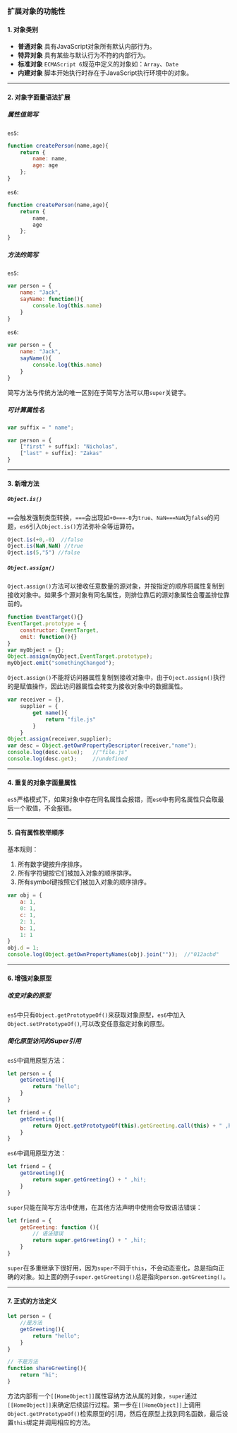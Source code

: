 ### 扩展对象的功能性

#### 1. 对象类别

- **普通对象**  具有JavaScript对象所有默认内部行为。
- **特异对象**  具有某些与默认行为不符的内部行为。
- **标准对象**  `ECMAScript 6`规范中定义的对象如：`Array`、`Date`
- **内建对象**  脚本开始执行时存在于JavaScript执行环境中的对象。

***

#### 2. 对象字面量语法扩展

##### 属性值简写

`es5`:

```javascript
function createPerson(name,age){
    return {
        name: name,
        age: age
    };
}
```

`es6`:

```javascript
function createPerson(name,age){
    return {
        name,
        age
    };
}
```

##### 方法的简写

`es5`:

```javascript
var person = {
    name: "Jack",
    sayName: function(){
        console.log(this.name)
    }
}
```

`es6`:

```javascript
var person = {
    name: "Jack",
    sayName(){
        console.log(this.name)
    }
}
```

简写方法与传统方法的唯一区别在于简写方法可以用`super`关键字。

##### 可计算属性名

```javascript
var suffix = " name";

var person = {
    ["first" + suffix]: "Nicholas",
    ["last" + suffix]: "Zakas"
}
```

***

#### 3. 新增方法

##### `Object.is()`

`==`会触发强制类型转换，`===`会出现如`+0===-0`为`true`、`NaN===NaN`为`false`的问题，`es6`引入`Object.is()`方法弥补全等运算符。

```javascript
Oject.is(+0,-0)  //false
Oject.is(NaN,NaN) //true
Oject.is(5,"5") //false
```

##### `Object.assign()`

`Oject.assign()`方法可以接收任意数量的源对象，并按指定的顺序将属性复制到接收对象中。如果多个源对象有同名属性，则排位靠后的源对象属性会覆盖排位靠前的。

```javascript
function EventTarget(){}
EventTarget.prototype = {
    constructor: EventTarget,
    emit: function(){}
}
var myObject = {};
Object.assign(myObject,EventTarget.prototype);
myObject.emit("somethingChanged");
```

`Oject.assign()`不能将访问器属性复制到接收对象中，由于`Oject.assign()`执行的是赋值操作，因此访问器属性会转变为接收对象中的数据属性。

```javascript
var receiver = {},
    supplier = {
        get name(){
            return "file.js"
        }
    }
Object.assign(receiver,supplier);
var desc = Object.getOwnPropertyDescriptor(receiver,"name");
console.log(desc.value);   //"file.js"
console.log(desc.get);     //undefined
```

***

#### 4. 重复的对象字面量属性

`es5`严格模式下，如果对象中存在同名属性会报错，而`es6`中有同名属性只会取最后一个取值，不会报错。

***

#### 5. 自有属性枚举顺序

基本规则：

1. 所有数字键按升序排序。
2. 所有字符键按它们被加入对象的顺序排序。
3. 所有symbol键按照它们被加入对象的顺序排序。

```javascript
var obj = {
    a: 1,
    0: 1,
    c: 1,
    2: 1,
    b: 1,
    1: 1
}
obj.d = 1;
console.log(Object.getOwnPropertyNames(obj).join(""));  //"012acbd"
```

***

#### 6. 增强对象原型

##### 改变对象的原型

`es5`中只有`Object.getPrototypeOf()`来获取对象原型，`es6`中加入`Object.setPrototypeOf()`,可以改变任意指定对象的原型。

##### 简化原型访问的Super引用

`es5`中调用原型方法：

```javascript
let person = {
    getGreeting(){
        return "hello";
    }
}

let friend = {
    getGreeting(){
        return Oject.getPrototypeOf(this).getGreeting.call(this) + " ,hi!;
    }
}
```

`es6`中调用原型方法：

```javascript
let friend = {
    getGreeting(){
        return super.getGreeting() + " ,hi!;
    }
}
```

`super`只能在简写方法中使用，在其他方法声明中使用会导致语法错误：

```javascript
let friend = {
    getGreeting: function (){
        // 语法错误
        return super.getGreeting() + " ,hi!;
    }
}
```

`super`在多重继承下很好用，因为`super`不同于`this`，不会动态变化，总是指向正确的对象。如上面的例子`super.getGreeting()`总是指向`person.getGreeting()`。

***

#### 7. 正式的方法定义

```javascript
let person = {
    //是方法
    getGreeting(){
        return "hello";
    }
}

// 不是方法
function shareGreeting(){
    return "hi";
}
```

方法内部有一个`[[HomeObject]]`属性容纳方法从属的对象，`super`通过`[[HomeObject]]`来确定后续运行过程。第一步在`[[HomeObject]]`上调用`Object.getPrototypeOf()`检索原型的引用，然后在原型上找到同名函数，最后设置`this`绑定并调用相应的方法。

